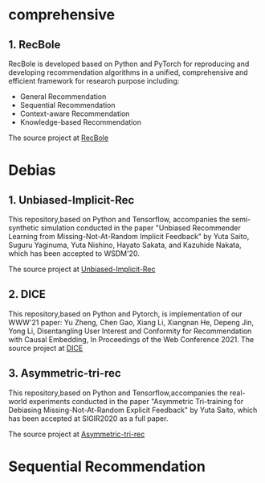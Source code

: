 # comprehensive
## 1. RecBole
RecBole is developed based on Python and PyTorch for reproducing and developing recommendation algorithms in a unified, comprehensive and efficient framework for research purpose including:
+ General Recommendation
+ Sequential Recommendation
+ Context-aware Recommendation
+ Knowledge-based Recommendation

The source project at [RecBole](https://github.com/RUCAIBox/RecBole)
# Debias
## 1. Unbiased-Implicit-Rec
This repository,based on Python and Tensorflow, accompanies the semi-synthetic simulation conducted in the paper "Unbiased Recommender Learning from Missing-Not-At-Random Implicit Feedback" by Yuta Saito, Suguru Yaginuma, Yuta Nishino, Hayato Sakata, and Kazuhide Nakata, which has been accepted to WSDM'20.

The source project at [Unbiased-Implicit-Rec](https://github.com/usaito/unbiased-implicit-rec)
## 2. DICE
This repository,based on Python and Pytorch, is implementation of our WWW'21 paper:
Yu Zheng, Chen Gao, Xiang Li, Xiangnan He, Depeng Jin, Yong Li, Disentangling User Interest and Conformity for Recommendation with Causal Embedding, In Proceedings of the Web Conference 2021.
The source project at [DICE](https://github.com/tsinghua-fib-lab/DICE)
## 3. Asymmetric-tri-rec
This repository,based on Python and Tensorflow,accompanies the real-world experiments conducted in the paper "Asymmetric Tri-training for Debiasing Missing-Not-At-Random Explicit Feedback" by Yuta Saito, which has been accepted at SIGIR2020 as a full paper.

The source project at [Asymmetric-tri-rec](https://github.com/usaito/asymmetric-tri-rec-real)
# Sequential Recommendation





